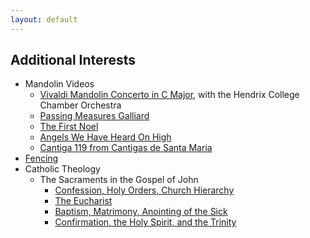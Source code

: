 ```yaml
---
layout: default
---
```


## Additional Interests

* Mandolin Videos
  * [Vivaldi Mandolin Concerto in C Major](https://youtu.be/Pej22dN0UiQ), with the Hendrix College Chamber Orchestra
  * [Passing Measures Galliard](https://www.youtube.com/watch?v=T4XeBNwzPhw)
  * [The First Noel](https://www.youtube.com/watch?v=5vqPR1ny1Wc)
  * [Angels We Have Heard On High](https://www.youtube.com/watch?v=7bnf2ucj_To)
  * [Cantiga 119 from Cantigas de Santa Maria](https://www.youtube.com/watch?v=yN2j5lvZBlg)
* [Fencing](https://cafencing.squarespace.com/?fbclid=IwAR2W1-yiyoj-bEjRaJGeumUSiK6R83jP7-ajcp9QCbIlkqqLR1GtkaSIAu0)
* Catholic Theology
  * The Sacraments in the Gospel of John
    * [Confession, Holy Orders, Church Hierarchy](https://youtu.be/zZAM8JezsYY)
    * [The Eucharist](https://youtu.be/NVSTqrGEbLM)
    * [Baptism, Matrimony, Anointing of the Sick](https://youtu.be/dHCEfBWi4VY)
    * [Confirmation, the Holy Spirit, and the Trinity](https://youtu.be/oV6WiAEhFIM)

